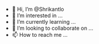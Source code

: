 - 👋 Hi, I’m @Shrikantlo
- 👀 I’m interested in ...
- 🌱 I’m currently learning ...
- 💞️ I’m looking to collaborate on ...
- 📫 How to reach me ...

<!---
Shrikantlo/Shrikantlo is a ✨ special ✨ repository because its `README.md` (this file) appears on your GitHub profile.
You can click the Preview link to take a look at your changes.
--->
